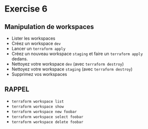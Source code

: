# Exercise 6

## Manipulation de workspaces

* Lister les workspaces
* Créez un workspace `dev`
* Lancer un `terraform apply`
* Créez un nouveau workspace `staging` et faire un `terraform apply` dedans.
* Nettoyez votre workspace `dev` (avec `terraform destroy`)
* Nettoyez votre workspace `staging` (avec `terraform destroy`)
* Supprimez vos workspaces

## RAPPEL

* `terraform workspace list`
* `terraform workspace show`
* `terraform workspace new foobar`
* `terraform workspace select foobar`
* `terraform workspace delete foobar`
